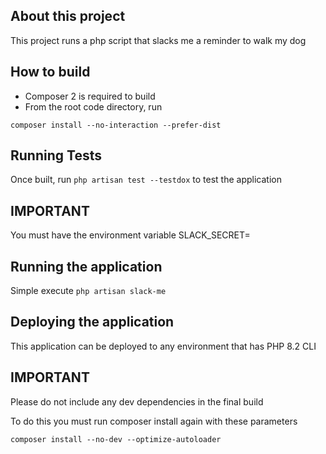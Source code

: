 

## About this project
This project runs a php script that slacks me a reminder to walk my dog

## How to build
- Composer 2 is required to build
- From the root code directory, run

`composer install --no-interaction --prefer-dist`

## Running Tests
Once built, run `php artisan test --testdox` to test the application

## IMPORTANT
You must have the environment variable
SLACK_SECRET=

## Running the application
Simple execute `php artisan slack-me`

## Deploying the application
This application can be deployed to any environment that has PHP 8.2 CLI

## IMPORTANT
Please do not include any dev dependencies in the final build

To do this you must run composer install again with these parameters

`composer install --no-dev --optimize-autoloader`
